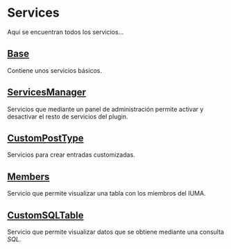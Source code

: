 # Services
Aquí se encuentran todos los servicios...

## [Base](Base/readme.md)
Contiene unos servicios básicos.

## [ServicesManager](ServicesManager/readme.md)
Servicios que mediante un panel de administración permite activar y desactivar el resto de servicios del plugin.

## [CustomPostType](CustomPostType/readme.md)
Servicios para crear entradas customizadas.

## [Members](Members/readme.md)
Servicio que permite visualizar una tabla con los miembros del IUMA.

## [CustomSQLTable](CustomSQLTable/readme.md)
Servicio que permite visualizar datos que se obtiene mediante una consulta *SQL*.
